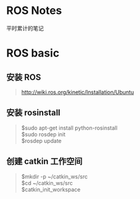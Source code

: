 # ROS Notes  
平时累计的笔记  

# ROS basic  
## 安装 ROS
> http://wiki.ros.org/kinetic/Installation/Ubuntu

## 安装 rosinstall  
> $sudo apt-get install python-rosinstall  
  $sudo rosdep init  
  $rosdep update  

## 创建 catkin 工作空间
> $mkdir -p ~/catkin_ws/src  
  $cd ~/catkin_ws/src  
  $catkin_init_workspace  